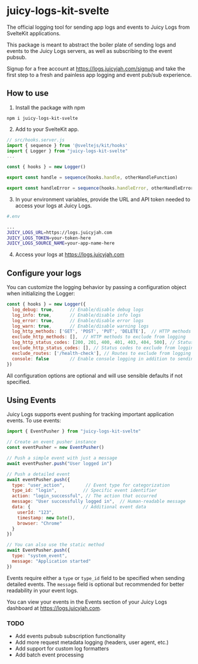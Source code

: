 # juicy-logs-kit-svelte
The official logging tool for sending app logs and events to Juicy Logs from SvelteKit applications.

This package is meant to abstract the boiler plate of sending logs and events to the Juicy Logs servers, as well as subscribing to the event pubsub.

Signup for a free account at https://logs.juicyjah.com/signup and take the first step to a fresh and painless app logging and event pub/sub experience.

## How to use
1. Install the package with npm
```
npm i juicy-logs-kit-svelte
```

2. Add to your SvelteKit app.
```javascript
// src/hooks.server.js
import { sequence } from '@sveltejs/kit/hooks'
import { Logger } from "juicy-logs-kit-svelte"
...

const { hooks } = new Logger()

export const handle = sequence(hooks.handle, otherHandleFunction)

export const handleError = sequence(hooks.handleError, otherHandleErrorFunction)

```

3. In your environment variables, provide the URL and API token needed to access your logs at Juicy Logs.

```bash
#.env

...
JUICY_LOGS_URL=https://logs.juicyjah.com
JUICY_LOGS_TOKEN=your-token-here
JUICY_LOGS_SOURCE_NAME=your-app-name-here

```

4. Access your logs at https://logs.juicyjah.com

## Configure your logs

You can customize the logging behavior by passing a configuration object when initializing the Logger:

```javascript
const { hooks } = new Logger({
  log_debug: true,      // Enable/disable debug logs
  log_info: true,       // Enable/disable info logs
  log_error: true,      // Enable/disable error logs
  log_warn: true,       // Enable/disable warning logs
  log_http_methods: ['GET', 'POST', 'PUT', 'DELETE'],  // HTTP methods to log
  exclude_http_methods: [],  // HTTP methods to exclude from logging
  log_http_status_codes: [200, 201, 400, 401, 403, 404, 500], // Status codes to log
  exclude_http_status_codes: [], // Status codes to exclude from logging
  exclude_routes: ['/health-check'], // Routes to exclude from logging
  console: false        // Enable console logging in addition to sending to Juicy Logs
})
```

All configuration options are optional and will use sensible defaults if not specified.

## Using Events

Juicy Logs supports event pushing for tracking important application events. To use events:

```javascript
import { EventPusher } from "juicy-logs-kit-svelte"

// Create an event pusher instance
const eventPusher = new EventPusher()

// Push a simple event with just a message
await eventPusher.push("User logged in")

// Push a detailed event
await eventPusher.push({
  type: "user_action",        // Event type for categorization
  type_id: "login",          // Specific event identifier
  action: "login_successful", // The action that occurred
  message: "User successfully logged in",  // Human-readable message
  data: {                    // Additional event data
    userId: "123",
    timestamp: new Date(),
    browser: "Chrome"
  }
})

// You can also use the static method
await EventPusher.push({
  type: "system_event",
  message: "Application started"
})
```

Events require either a `type` or `type_id` field to be specified when sending detailed events. The `message` field is optional but recommended for better readability in your event logs.

You can view your events in the Events section of your Juicy Logs dashboard at https://logs.juicyjah.com.

### TODO
- Add events pubsub subscription functionality
- Add more request metadata logging (headers, user agent, etc.)
- Add support for custom log formatters
- Add batch event processing
